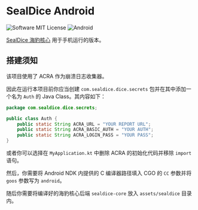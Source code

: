 # SealDice Android

![Software MIT License](https://img.shields.io/badge/license-MIT-brightgreen.svg?style=flat-square)
![Android](https://img.shields.io/badge/SealDice-Android-blue)

[SealDice 海豹核心](https://github.com/sealdice/sealdice-core) 用于手机运行的版本。

## 搭建须知

该项目使用了 ACRA 作为崩溃日志收集器。

因此在运行本项目前你应当创建 `com.sealdice.dice.secrets` 包并在其中添加一个名为 `Auth` 的 Java Class。其内容如下：

```java
package com.sealdice.dice.secrets;

public class Auth {
    public static String ACRA_URL = "YOUR REPORT URL";
    public static String ACRA_BASIC_AUTH = "YOUR AUTH";
    public static String ACRA_LOGIN_PASS = "YOUR PASS";
}
```

或者你可以选择在 `MyApplication.kt` 中删除 ACRA 的初始化代码并移除 `import` 语句。

然后，你需要将 Android NDK 内提供的 C 编译器路径填入 CGO 的 `CC` 参数并将 `goos` 参数写为 `android`。

随后你需要将编译好的海豹核心后端 `sealdice-core` 放入 `assets/sealdice` 目录内。
